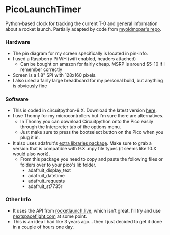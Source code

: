 # PicoLaunchTimer
Python-based clock for tracking the current T-0 and general information about a rocket launch.
Partially adapted by code from [myoldmopar's repo](https://github.com/okielife/TemperatureSensing).

### Hardware
- The pin diagram for my screen specifically is located in pin-info.
- I used a Raspberry Pi WH (wifi enabled, headers attached)
  - Can be bought on amazon for fairly cheap. MSRP is around $5-10 if I remember correctly
- Screen is a 1.8" SPI with 128x160 pixels.
- I also used a fairly large breadboard for my personal build, but anything is obviously fine

### Software
- This is coded in circuitpython-9.X. Download the latest version [here](https://circuitpython.org/board/raspberry_pi_pico_w/).
- I use Thonny for my microcontrollers but I'm sure there are alternatives.
  - In Thonny you can download Circuitpython onto the Pico easily through the Interpreter tab of the options menu.
  - Just make sure to press the bootselect button on the Pico when you plug it in.
- It also uses adafruit's [extra libraries package](https://circuitpython.org/libraries). Make sure to grab a version that is compatible with 9.X .mpy file types (it seems like 10.X would also work).
  - From this package you need to copy and paste the following files or folders over to your pico's lib folder.
    - adafruit_display_text
    - adafruit_datetime
    - adafruit_requests
    - adafruit_st7735r

### Other Info
- It uses the API from [rocketlaunch.live](https://rocketlaunch.live), which isn't great. I'll try and use [nextspaceflight.com](https://nextspaceflight.com) at some point.
- This is an idea I had like 3 years ago... then I just decided to get it done in a couple of hours one day.